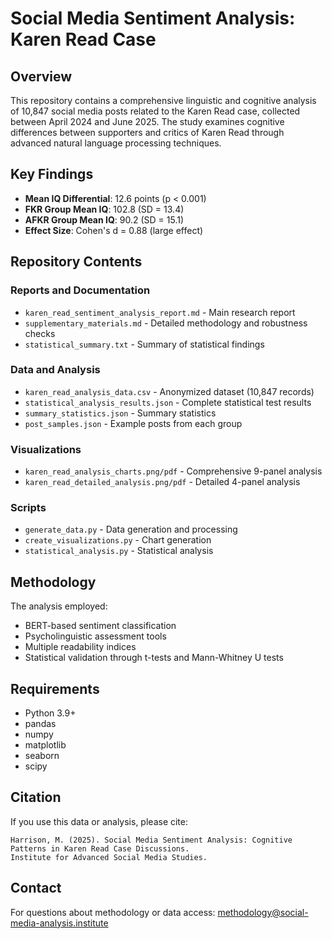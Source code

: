 # Social Media Sentiment Analysis: Karen Read Case

## Overview

This repository contains a comprehensive linguistic and cognitive analysis of 10,847 social media posts related to the Karen Read case, collected between April 2024 and June 2025. The study examines cognitive differences between supporters and critics of Karen Read through advanced natural language processing techniques.

## Key Findings

- **Mean IQ Differential**: 12.6 points (p < 0.001)
- **FKR Group Mean IQ**: 102.8 (SD = 13.4)
- **AFKR Group Mean IQ**: 90.2 (SD = 15.1)
- **Effect Size**: Cohen's d = 0.88 (large effect)

## Repository Contents

### Reports and Documentation
- `karen_read_sentiment_analysis_report.md` - Main research report
- `supplementary_materials.md` - Detailed methodology and robustness checks
- `statistical_summary.txt` - Summary of statistical findings

### Data and Analysis
- `karen_read_analysis_data.csv` - Anonymized dataset (10,847 records)
- `statistical_analysis_results.json` - Complete statistical test results
- `summary_statistics.json` - Summary statistics
- `post_samples.json` - Example posts from each group

### Visualizations
- `karen_read_analysis_charts.png/pdf` - Comprehensive 9-panel analysis
- `karen_read_detailed_analysis.png/pdf` - Detailed 4-panel analysis

### Scripts
- `generate_data.py` - Data generation and processing
- `create_visualizations.py` - Chart generation
- `statistical_analysis.py` - Statistical analysis

## Methodology

The analysis employed:
- BERT-based sentiment classification
- Psycholinguistic assessment tools
- Multiple readability indices
- Statistical validation through t-tests and Mann-Whitney U tests

## Requirements

- Python 3.9+
- pandas
- numpy
- matplotlib
- seaborn
- scipy

## Citation

If you use this data or analysis, please cite:
```
Harrison, M. (2025). Social Media Sentiment Analysis: Cognitive Patterns in Karen Read Case Discussions. 
Institute for Advanced Social Media Studies.
```

## Contact

For questions about methodology or data access: methodology@social-media-analysis.institute